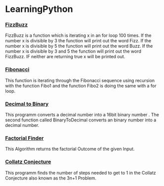 # LearningPython
<div>
    <h3>
    <a href="https://github.com/Dashfire/LearningPython/blob/main/FizzBuzz.py">FizzBuzz</a>
    </h3>
</div>
<p>
    FizzBuzz is a function which is iterating x in an for loop 100 times. If the number x is divisible by 3 the function will print out the word Fizz.
    If the number x is divisible by 5 the function will print out the word Buzz. If the number x is divisible by 3 and 5 the function will print out the word FizzBuzz.
    IF neither are returning true x will be printed out. 
</p>

<div>
    <h3>
    <a href="https://github.com/Dashfire/LearningPython/blob/main/Fibonacci.py">Fibonacci</a>
    </h3>
</div>
<p>
    This function is iterating through the Fibonacci sequence using recursion with the function Fibo1 and the function Fibo2 is doing the same with a for loop.
</p>
<div>
    <h3>
    <a href="https://github.com/Dashfire/LearningPython/blob/main/Decimal%20to%20Binary.py">Decimal to Binary</a>
    </h3>
</div>
<p>
    This programm converts a decimal number into a 16bit binary number . The second function called BinaryToDecimal converts an binary number into a decimal number. 
</p>
<div>
    <h3>
    <a href="https://github.com/Dashfire/LearningPython/blob/main/Factorial%20Finder.py">Factorial Finder</a>
    </h3>
</div>
<p>
   This Algorithm returns the factorial Outcome of the given Input.
</p>
<div>
    <h3>
    <a href="https://github.com/Dashfire/LearningPython/blob/main/Collatz%20Conjecture.py">Collatz Conjecture</a>
    </h3>
</div>
<p>
    This programm finds the number of steps needed to get to 1 in the Collatz Conjecture also known as the 3n+1 Problem.
</p>
